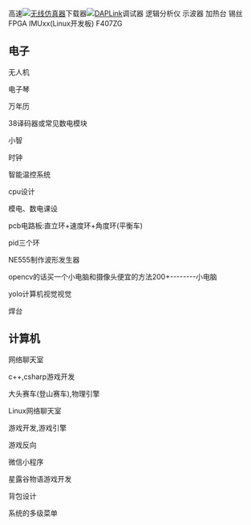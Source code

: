高速[![](https://i0.hdslb.com/bfs/reply/9f3ad0659e84c96a711b88dd33f4bc2e945045e0.png)无线仿真器](https://search.bilibili.com/all?from_source=webcommentline_search&keyword=%E6%97%A0%E7%BA%BF%E4%BB%BF%E7%9C%9F%E5%99%A8&seid=14800403964896548691)下载器[![](https://i0.hdslb.com/bfs/reply/9f3ad0659e84c96a711b88dd33f4bc2e945045e0.png)DAPLink](https://search.bilibili.com/all?from_source=webcommentline_search&keyword=DAPLink&seid=14800403964896548691)调试器
逻辑分析仪    示波器     加热台    锡丝    FPGA    IMUxx(Linux开发板)    F407ZG
## 电子

无人机

电子琴

万年历

38译码器或常见数电模块

小智

时钟

智能温控系统

cpu设计

模电、数电课设

pcb电路板:直立环+速度环+角度环(平衡车)

pid三个环

NE555制作波形发生器

opencv的话买一个小电脑和摄像头便宜的方法200+--------小电脑

yolo计算机视觉视觉

焊台
## 计算机

网络聊天室

c++,csharp游戏开发

大头赛车(登山赛车),物理引擎

Linux网络聊天室

游戏开发,游戏引擎

游戏反向

微信小程序

星露谷物语游戏开发

背包设计

系统的多级菜单
